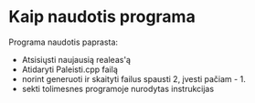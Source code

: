 # Kaip naudotis programa

Programa naudotis paprasta:
* Atsisiųsti naujausią realeas'ą
* Atidaryti Paleisti.cpp failą 
* norint generuoti ir skaityti failus spausti 2, įvesti pačiam - 1.
* sekti tolimesnes programoje nurodytas instrukcijas
